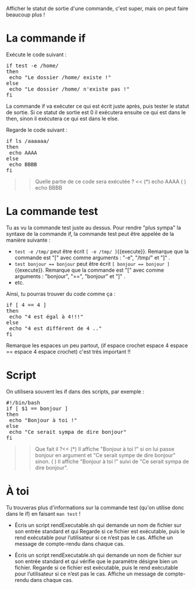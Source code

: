 Afficher le statut de sortie d'une commande, c'est super, mais on peut faire beaucoup plus !

# La commande if

Exécute le code suivant :
<pre>
if test -e /home/
then
 echo "Le dossier /home/ existe !"
else
 echo "Le dossier /home/ n'existe pas !"
fi
</pre>


La commande if va exécuter ce qui est écrit juste après, puis tester le statut de sortie. Si ce statut de sortie est 0 il exécutera ensuite ce qui est dans le then, sinon il exécutera ce qui est dans le else.

Regarde le code suivant :

<pre>
if ls /aaaaaa/
then
 echo AAAA
else
 echo BBBB
fi
</pre>

>> Quelle partie de ce code sera exécutée ? <<
(*) echo AAAA
( ) echo BBBB

# La commande test

Tu as vu la commande test juste au dessus. Pour rendre "plus sympa" la syntaxe de la commande if, la commande test peut être appelée de la manière suivante :

* `test -e /tmp/`  peut être écrit `[ -e /tmp/ ]`{{execute}}. Remarque que la commande est "[" avec comme arguments : "-e", "/tmp/" et "]" .
* `test bonjour == bonjour`  peut être écrit `[ bonjour == bonjour ]`{{execute}}. Remarque que la commande est "[" avec comme arguments : "bonjour", "==", "bonjour" et "]" .
* etc.

Ainsi, tu pourras trouver du code comme ça :

<pre>
if [ 4 == 4 ]
then
 echo "4 est égal à 4!!!"
else
 echo "4 est différent de 4 .."
fi
</pre>

Remarque les espaces un peu partout, (if espace crochet espace 4 espace == espace 4 espace crochet) c'est très important !!

# Script

On utilisera souvent les if dans des scripts, par exemple :


<pre>
#!/bin/bash
if [ $1 == bonjour ]
then
 echo "Bonjour à toi !"
else
 echo "Ce serait sympa de dire bonjour"
fi
</pre>

>> Que fait il ?<<
(*) Il affiche "Bonjour à toi !" si on lui passe bonjour en argument et "Ce serait sympe de dire bonjour" sinon.
( ) Il affiche "Bonjour à toi !" suivi de "Ce serait sympa de dire bonjour".


# À toi

Tu trouveras plus d'informations sur la commande test (qu'on utilise donc dans le if) en faisant `man test` !

* Écris un script rendExecutable.sh qui demande un nom de fichier sur son entrée standard et qui
  Regarde si ce fichier est exécutable, puis le rend exécutable pour l’utilisateur si ce n’est pas le cas.
  Affiche un message de compte-rendu dans chaque cas.

* Écris un script rendExecutable.sh qui demande un nom de fichier sur son entrée standard et qui vérifie que le paramètre désigne bien un fichier. Regarde si ce fichier est exécutable, puis le rend exécutable pour l’utilisateur si ce n’est pas le cas. Affiche un message de compte-rendu dans chaque cas.
